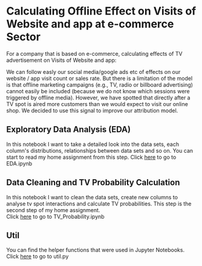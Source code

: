 # Calculating Offline Effect on Visits of Website and app at e-commerce Sector 

For a company that is based on e-commerce, calculating effects of TV advertisement on Visits of Website and app: 

We can follow easly our social media/google ads etc of effects on our website / app visit count or sales rate. But there is a limitation of the model is that offline marketing campaigns (e.g., TV, radio or billboard advertising) cannot easily be included (because we do not know which sessions were triggered by offline media). However, we have spotted that directly after a TV spot is aired more customers than we would expect to visit our online shop. We decided to use this signal to improve our attribution model. 

## Exploratory Data Analysis (EDA)

In this notebook I want to take a detailed look into the data sets, each column's distributions, relationships between data sets and so on. You can start to read my home assignment from this step. 
Click [here](https://github.com/ElifKarakutukDinc/e-commerce_tv_spot_attribution_analysis/blob/main/EDA.ipynb) to go to EDA.ipynb

## Data Cleaning and TV Probability Calculation
In this notebook I want to clean the data sets, create new columns to analyse tv spot interactions and calculate TV probabilities. This step is the second step of my home assignment.  
Click [here](https://github.com/ElifKarakutukDinc/e-commerce_tv_spot_attribution_analysis/blob/main/TV_Probability.ipynb) to go to TV_Probability.ipynb

## Util 

You can find the helper functions that were used in Jupyter Notebooks. 
Click [here](https://github.com/ElifKarakutukDinc/e-commerce_tv_spot_attribution_analysis/blob/main/util.py) to go to util.py